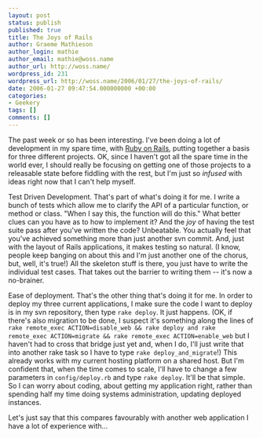 ```yaml
---
layout: post
status: publish
published: true
title: The Joys of Rails
author: Graeme Mathieson
author_login: mathie
author_email: mathie@woss.name
author_url: http://woss.name/
wordpress_id: 231
wordpress_url: http://woss.name/2006/01/27/the-joys-of-rails/
date: 2006-01-27 09:47:54.000000000 +00:00
categories:
- Geekery
tags: []
comments: []
---
```

The past week or so has been interesting.  I've been doing a lot of development in my spare time, with <a href="http://www.rubyonrails.org/">Ruby on Rails</a>, putting together a basis for three different projects.  OK, since I haven't got all the spare time in the world ever, I should really be focusing on getting one of those projects to a releasable state before fiddling with the rest, but I'm just so *infused* with ideas right now that I can't help myself.

Test Driven Development.  That's part of what's doing it for me.  I write a bunch of tests which allow me to clarify the API of a particular function, or method or class.  "When I say this, the function will do this."  What better clues can you have as to how to implement it?  And the *joy* of having the test suite pass after you've written the code?  Unbeatable.  You actually feel that you've achieved something more than just another svn commit.  And, just with the layout of Rails applications, it makes testing so natural.  (I know, people keep banging on about this and I'm just another one of the chorus, but, well, it's true!)  All the skeleton stuff is there, you just have to write the individual test cases.  That takes out the barrier to writing them -- it's now a no-brainer.

Ease of deployment.  That's the other thing that's doing it for me.  In order to deploy my three current applications, I make sure the code I want to deploy is in my svn repository, then type `rake deploy`.  It just happens.  (OK, if there's also migration to be done, I suspect it's something along the lines of `rake remote_exec ACTION=disable_web && rake deploy and rake remote_exec ACTION=migrate && rake remote_exec ACTION=enable_web` but I haven't had to cross that bridge just yet and, when I do, I'll just write that into another rake task so I have to type `rake deploy_and_migrate`!)  This already works with my current hosting platform on a shared host.  But I'm confident that, when the time comes to scale, I'll have to change a few parameters in `config/deploy.rb` and type `rake deploy`.  It'll be that simple.  So I can worry about coding, about getting my application right, rather than spending half my time doing systems administration, updating deployed instances.

Let's just say that this compares favourably with another web application I have a lot of experience with...
